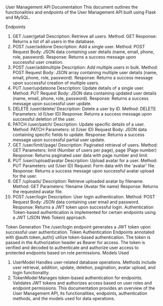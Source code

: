 User Management API Documentation
This document outlines the functionalities and endpoints of the User Management API built using Flask and MySQL.

Endpoints
1. GET /user/getall
Description: Retrieve all users.
Method: GET
Response: Returns a list of all users in the database.
2. POST /user/addone
Description: Add a single user.
Method: POST
Request Body: JSON data containing user details (name, email, phone, role, password).
Response: Returns a success message upon successful user creation.
3. POST /user/addmultiple
Description: Add multiple users in bulk.
Method: POST
Request Body: JSON array containing multiple user details (name, email, phone, role, password).
Response: Returns a success message upon successful creation of multiple users.
4. PUT /user/updateone
Description: Update details of a single user.
Method: PUT
Request Body: JSON data containing updated user details (name, email, phone, role, password).
Response: Returns a success message upon successful user update.
5. DELETE /user/delete/<id>
Description: Delete a user by ID.
Method: DELETE
Parameters: id (User ID)
Response: Returns a success message upon successful deletion of the user.
6. PATCH /user/patch/<id>
Description: Update specific details of a user.
Method: PATCH
Parameters: id (User ID)
Request Body: JSON data containing specific fields to update.
Response: Returns a success message upon successful partial user update.
7. GET /user/limit/<limit>/page/<page>
Description: Paginated retrieval of users.
Method: GET
Parameters: limit (Number of users per page), page (Page number)
Response: Returns paginated user data with page number and limit.
8. PUT /user/<uid>/upload/avatar
Description: Upload avatar for a user.
Method: PUT
Parameters: uid (User ID)
Request: Form data with the 'avatar' file.
Response: Returns a success message upon successful avatar upload for the user.
9. GET /uploads/<filename>
Description: Retrieve uploaded avatar by filename.
Method: GET
Parameters: filename (Avatar file name)
Response: Returns the requested avatar file.
10. POST /user/login
Description: User login authentication.
Method: POST
Request Body: JSON data containing user email and password.
Response: Returns a JWT token upon successful login.
Authentication
Token-based authentication is implemented for certain endpoints using a JWT (JSON Web Token) approach.

Token Generation
The /user/login endpoint generates a JWT token upon successful user authentication.
Token Authentication
Endpoints annotated with @auth.token_auth() utilize token-based authentication.
The token is passed in the Authorization header as Bearer <token> for access.
The token is verified and decoded to authenticate and authorize user access to protected endpoints based on role permissions.
Models Used
1. UserModel
Handles user-related database operations.
Methods include user retrieval, addition, update, deletion, pagination, avatar upload, and login functionality.
2. TokenModel
Manages token-based authentication for endpoints.
Validates JWT tokens and authorizes access based on user roles and endpoint permissions.
This documentation provides an overview of the User Management API, its functionalities, endpoints, authentication methods, and the models used for data operations.